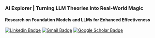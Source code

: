 ### AI Explorer | Turning LLM Theories into Real-World Magic

#### Research on Foundation Models and LLMs for Enhanced Effectiveness

[![Linkedin Badge](https://img.shields.io/badge/-LinkedIn-blue?style=flat&logo=Linkedin&logoColor=white&link=https://linkedin.com/in/wbaek)](https://linkedin.com/in/wbaek) 
[![Gmail Badge](https://img.shields.io/badge/-Gmail-d14836?style=flat&logo=Gmail&logoColor=white&link=mailto:clint.b@kakaobrain.com)](mailto:clint.b@kakaobrain.com)
[![Google Scholar Badge](https://img.shields.io/badge/-Scholar-4285f4?style=flat&logo=google-scholar&logoColor=white&link=https://scholar.google.com/citations?hl=en%26sortby=pubdate%26user=8WXfStMAAAAJ)](https://scholar.google.com/citations?hl=en&sortby=pubdate&user=8WXfStMAAAAJ) 
